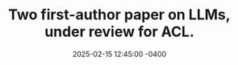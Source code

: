 ---
con: ACL
title: "Two first-author paper on LLMs, under review for ACL."
date: 2025-02-15 12:45:00 -0400
---